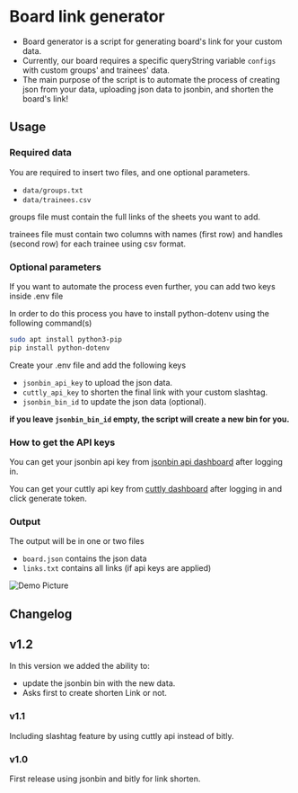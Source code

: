 # Board link generator

- Board generator is a script for generating board's link for your custom data.
- Currently, our board requires a specific queryString variable `configs` with custom groups' and trainees' data.
- The main purpose of the script is to automate the process of creating json from your data, uploading json data to jsonbin, and shorten the board's link!

## Usage

### Required data

You are required to insert two files, and one optional parameters.

- `data/groups.txt`
- `data/trainees.csv`

groups file must contain the full links of the sheets you want to add.

trainees file must contain two columns with names (first row) and handles (second row) for each trainee using csv format.

### Optional parameters

If you want to automate the process even further, you can add two keys inside .env file

In order to do this process you have to install python-dotenv using the following command(s)

```bash
sudo apt install python3-pip
pip install python-dotenv
```

Create your .env file and add the following keys

- `jsonbin_api_key` to upload the json data.
- `cuttly_api_key` to shorten the final link with your custom slashtag.
- `jsonbin_bin_id` to update the json data (optional).

**if you leave `jsonbin_bin_id` empty, the script will create a new bin for you.**

### How to get the API keys

You can get your jsonbin api key from [jsonbin api dashboard](https://jsonbin.io/api-keys) after logging in.

You can get your cuttly api key from [cuttly dashboard](https://cutt.ly/edit) after logging in and click generate token.

### Output

The output will be in one or two files

- `board.json` contains the json data
- `links.txt` contains all links (if api keys are applied)

![Demo Picture](https://i.ibb.co/fXNmvsw/Parser.png)

## Changelog

## v1.2

In this version we added the ability to:

- update the jsonbin bin with the new data.
- Asks first to create shorten Link or not.

### v1.1

Including slashtag feature by using cuttly api instead of bitly.

### v1.0

First release using jsonbin and bitly for link shorten.
